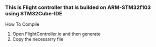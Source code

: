 ### This is Flight controller that is builded on ARM-STM32f103 using STM32Cube-IDE
How To Compile
1. Open FlightController.io and then generate
2. Copy the necessarry file
